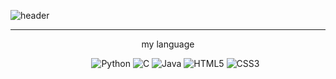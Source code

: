 ![header](https://capsule-render.vercel.app/api?type=soft&color=0:33FFC6,100:4DFF33&text=Gstars&height=300&fontSize=100&fontAlignY=50&animation=scaleIn&desc=Welcome%20to___________________Git%20Hub&descSize=40&descAlign=46&descAlignY=60)
<hr>
<center>my language</center>
<center>
<ul>
<img alt="Python" src ="https://img.shields.io/badge/Python-3776AB.svg?&style=for-the-badge&logo=Python&logoColor=white"/>
<img alt="C" src="https://img.shields.io/badge/C-A8B9CC.svg?&style=for-the-badge&logo=C&logoColor=white"/>
<img alt="Java" src="https://img.shields.io/badge/Java-007396.svg?&style=for-the-badge&logo=Java&logoColor=white"/>
<img alt="HTML5" src="https://img.shields.io/badge/HTML5-E34F26.svg?&style=for-the-badge&logo=HTML5&logoColor=white"/>
<img alt="CSS3" src="https://img.shields.io/badge/CSS3-1572B6.svg?&style=for-the-badge&logo=CSS3&logoColor=white"/>
</ul>
</center>
